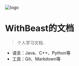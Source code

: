 
![logo](https://docsify.js.org/_media/icon.svg)


# WithBeast的文档

> 个人学习文档.

* 语言：Java、C++、Python等
* 工具：Git、Markdown等